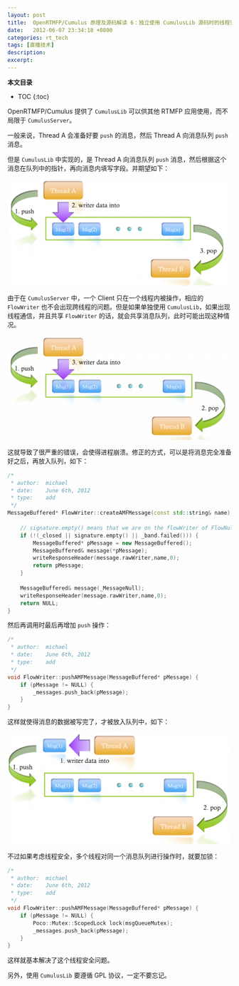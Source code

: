 ```yaml
---
layout: post
title:  OpenRTMFP/Cumulus 原理及源码解读 6：独立使用 CumulusLib 源码时的线程安全 Bug 及修复方法
date:   2012-06-07 23:34:18 +0800
categories: rt_tech
tags: [直播技术]
description: 
excerpt: 
---
```


**本文目录**
* TOC
{:toc}

OpenRTMFP/Cumulus 提供了 `CumulusLib` 可以供其他 RTMFP 应用使用，而不局限于 `CumulusServer`。

一般来说，Thread A 会准备好要 `push` 的消息，然后 Thread A 向消息队列 `push` 消息。

但是 `CumulusLib` 中实现的，是 Thread A 向消息队列 `push` 消息，然后根据这个消息在队列中的指针，再向消息内填写字段。并期望如下：

![image](/img/src/2012-06-07-openrtmfp-cumulus-6-1.png)

由于在 `CumulusServer` 中，一个 Client 只在一个线程内被操作，相应的 `FlowWriter` 也不会出现跨线程的问题。但是如果单独使用 `CumulusLib`，如果出现线程通信，并且共享 `FlowWriter` 的话，就会共享消息队列，此时可能出现这种情况。

![image](/img/src/2012-06-07-openrtmfp-cumulus-6-2.png)

这就导致了很严重的错误，会使得进程崩溃。修正的方式，可以是将消息完全准备好之后，再放入队列，如下：

```c++
/*
 * author:  michael
 * date:    June 6th, 2012
 * type:    add
 */
MessageBuffered* FlowWriter::createAMFMessage(const std::string& name)
 
    // signature.empty() means that we are on the flowWriter of FlowNull
    if (!(_closed || signature.empty() || _band.failed())) {
        MessageBuffered* pMessage = new MessageBuffered();
        MessageBuffered& message(*pMessage);
        writeResponseHeader(message.rawWriter,name,0);
        return pMessage;
    }
 
    MessageBuffered& message(_MessageNull);
    writeResponseHeader(message.rawWriter,name,0);
    return NULL;
}
```

然后再调用时最后再增加 `push` 操作：

```c++
/*
 * author:  michael
 * date:    June 6th, 2012
 * type:    add
 */
void FlowWriter::pushAMFMessage(MessageBuffered* pMessage) {
    if (pMessage != NULL) {
        _messages.push_back(pMessage);
    }
}
```

这样就使得消息的数据被写完了，才被放入队列中，如下：

![image](/img/src/2012-06-07-openrtmfp-cumulus-6-3.png)

不过如果考虑线程安全，多个线程对同一个消息队列进行操作时，就要加锁：

```c++
/*
 * author:  michael
 * date:    June 6th, 2012
 * type:    add
 */
void FlowWriter::pushAMFMessage(MessageBuffered* pMessage) {
    if (pMessage != NULL) {
        Poco::Mutex::ScopedLock lock(msgQueueMutex);
        _messages.push_back(pMessage);
    }
}
```

这样就基本解决了这个线程安全问题。

另外，使用 `CumulusLib` 要遵循 GPL 协议，一定不要忘记。